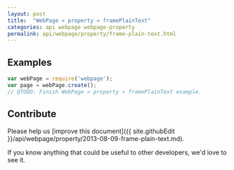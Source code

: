 ```yaml
---
layout: post
title:  "WebPage » property » framePlainText"
categories: api webpage webpage-property
permalink: api/webpage/property/frame-plain-text.html
---
```


## Examples

```javascript
var webPage = require('webpage');
var page = webPage.create();
// @TODO: Finish WebPage » property » framePlainText example.
```

## Contribute

Please help us [improve this document]({{ site.githubEdit }}/api/webpage/property/2013-08-09-frame-plain-text.md).

If you know anything that could be useful to other developers, we'd love to see it.


